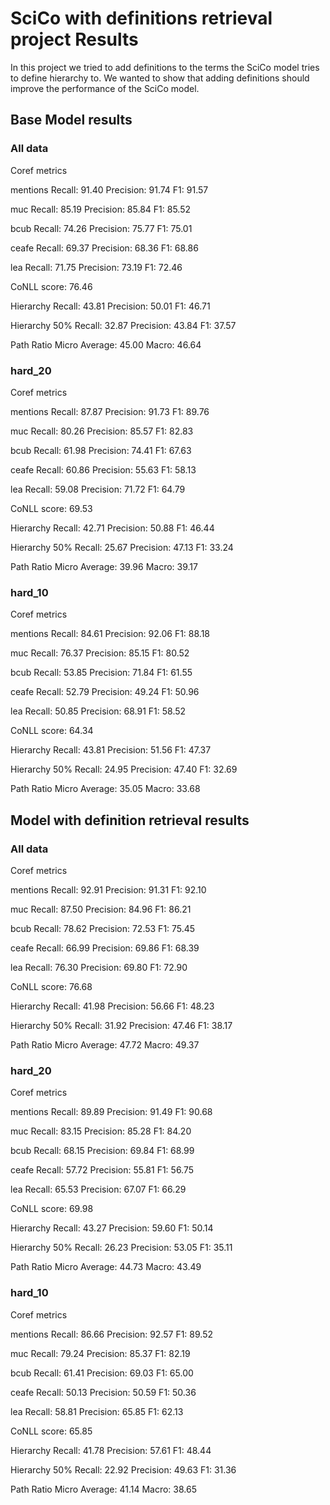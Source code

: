 # SciCo with definitions retrieval project Results

In this project we tried to add definitions to the terms the SciCo model tries to define hierarchy to. We wanted to show that adding definitions should 
improve the performance of the SciCo model.


## Base Model results

### All data

Coref metrics

mentions   Recall: 91.40  Precision: 91.74  F1: 91.57

muc        Recall: 85.19  Precision: 85.84  F1: 85.52

bcub       Recall: 74.26  Precision: 75.77  F1: 75.01

ceafe      Recall: 69.37  Precision: 68.36  F1: 68.86

lea        Recall: 71.75  Precision: 73.19  F1: 72.46

CoNLL score: 76.46

Hierarchy       Recall: 43.81  Precision: 50.01  F1: 46.71

Hierarchy 50%   Recall: 32.87  Precision: 43.84  F1: 37.57

Path Ratio      Micro Average: 45.00 Macro: 46.64

### hard_20

Coref metrics

mentions   Recall: 87.87  Precision: 91.73  F1: 89.76

muc        Recall: 80.26  Precision: 85.57  F1: 82.83

bcub       Recall: 61.98  Precision: 74.41  F1: 67.63

ceafe      Recall: 60.86  Precision: 55.63  F1: 58.13

lea        Recall: 59.08  Precision: 71.72  F1: 64.79

CoNLL score: 69.53

Hierarchy       Recall: 42.71  Precision: 50.88  F1: 46.44

Hierarchy 50%   Recall: 25.67  Precision: 47.13  F1: 33.24

Path Ratio      Micro Average: 39.96 Macro: 39.17

### hard_10

Coref metrics

mentions   Recall: 84.61  Precision: 92.06  F1: 88.18

muc        Recall: 76.37  Precision: 85.15  F1: 80.52

bcub       Recall: 53.85  Precision: 71.84  F1: 61.55

ceafe      Recall: 52.79  Precision: 49.24  F1: 50.96

lea        Recall: 50.85  Precision: 68.91  F1: 58.52

CoNLL score: 64.34

Hierarchy       Recall: 43.81  Precision: 51.56  F1: 47.37

Hierarchy 50%   Recall: 24.95  Precision: 47.40  F1: 32.69

Path Ratio      Micro Average: 35.05 Macro: 33.68

## Model with definition retrieval results

### All data

Coref metrics

mentions   Recall: 92.91  Precision: 91.31  F1: 92.10

muc        Recall: 87.50  Precision: 84.96  F1: 86.21

bcub       Recall: 78.62  Precision: 72.53  F1: 75.45

ceafe      Recall: 66.99  Precision: 69.86  F1: 68.39

lea        Recall: 76.30  Precision: 69.80  F1: 72.90

CoNLL score: 76.68

Hierarchy       Recall: 41.98  Precision: 56.66  F1: 48.23

Hierarchy 50%   Recall: 31.92  Precision: 47.46  F1: 38.17

Path Ratio      Micro Average: 47.72 Macro: 49.37

### hard_20

Coref metrics

mentions   Recall: 89.89  Precision: 91.49  F1: 90.68

muc        Recall: 83.15  Precision: 85.28  F1: 84.20

bcub       Recall: 68.15  Precision: 69.84  F1: 68.99

ceafe      Recall: 57.72  Precision: 55.81  F1: 56.75

lea        Recall: 65.53  Precision: 67.07  F1: 66.29

CoNLL score: 69.98

Hierarchy       Recall: 43.27  Precision: 59.60  F1: 50.14

Hierarchy 50%   Recall: 26.23  Precision: 53.05  F1: 35.11

Path Ratio      Micro Average: 44.73 Macro: 43.49

### hard_10

Coref metrics

mentions   Recall: 86.66  Precision: 92.57  F1: 89.52

muc        Recall: 79.24  Precision: 85.37  F1: 82.19

bcub       Recall: 61.41  Precision: 69.03  F1: 65.00

ceafe      Recall: 50.13  Precision: 50.59  F1: 50.36

lea        Recall: 58.81  Precision: 65.85  F1: 62.13

CoNLL score: 65.85

Hierarchy       Recall: 41.78  Precision: 57.61  F1: 48.44

Hierarchy 50%   Recall: 22.92  Precision: 49.63  F1: 31.36

Path Ratio      Micro Average: 41.14 Macro: 38.65



